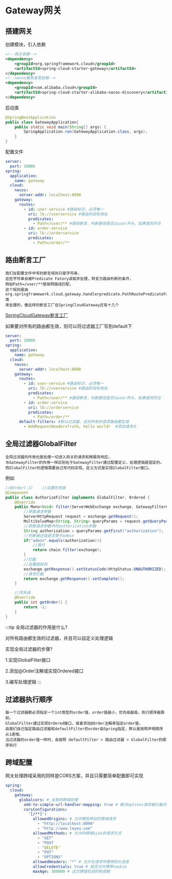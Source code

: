 # Gateway网关
## 搭建网关
创建模块，引入依赖
``` xml
<!--网关依赖-->
<dependency>
    <groupId>org.springframework.cloud</groupId>
    <artifactId>spring-cloud-starter-gateway</artifactId>
</dependency>
<!--nacos服务发现依赖-->
<dependency>
    <groupId>com.alibaba.cloud</groupId>
    <artifactId>spring-cloud-starter-alibaba-nacos-discovery</artifactId>
</dependency>
```
启动类
``` java
@SpringBootApplication
public class GatewayApplication{
    public static void main(String[] args) {
        SpringApplication.run(GatewayApplication.class, args);
    }
}
```
配置文件
``` yaml
server:
  port: 10086
spring:
  application:
    name: gateway
  cloud:
    nacos:
      server-addr: localhost:8890
    gateway:
      routes:
        - id: user-service #路由标识，必须唯一
          uri: lb://userservice #路由的目标地址
          predicates:
            - Path=/user/** #路径断言，判断路径是否以user开头，如果是则符合
        - id: order-service
          uri: lb://orderservice
          predicates:
            - Path=/order/**
```
## 路由断言工厂
    我们在配置文件中写的断言规则只是字符串，
    这些字符串会被Predicate Fatory读取并处理，转变为路由判断的条件，
    例如Path=/user/**是按照路径匹配，
    这个规则是由
    org.springframework.cloud.gateway.handlerpredicate.PathRoutePredicateFactory类
    来处理的，像这样的断言工厂在SpringCloudGateway还有十几个

<a href="https://springdoc.cn/spring-cloud-gateway/#addrequestheader">SpringCloudGateway断言工厂</a>

如果要对所有的路由都生效，则可以将过滤器工厂写到default下
``` yaml
server:
  port: 10086
spring:
  application:
    name: gateway
  cloud:
    nacos:
      server-addr: localhost:8890
    gateway:
      routes:
        - id: user-service #路由标识，必须唯一
          uri: lb://userservice #路由的目标地址
          predicates:
            - Path=/user/** #路径断言，判断路径是否以user开头，如果是则符合
        - id: order-service
          uri: lb://orderservice
          predicates:
            - Path=/order/**
      default-filters: #默认过滤器，会对所有的请求路由都生效
        - AddRequestHeader=Truth, hello world!  #添加请求头
```
## 全局过滤器GlobalFilter
    全局过滤器的作用也是处理一切进入网关的请求和微服务响应，
    与GatewayFilter的作用一样区别在于GatewayFilter通过配置定义，处理逻辑是固定的。
    而GlobalFilter的逻辑需要自己写代码实现。定义方式是实现GlobalFilter接口。
例如
``` java
//@Order(-1)    //设置优先级
@Component
public class AuthorizeFilter implements GlobalFilter, Ordered {
    @Override
    public Mono<Void> filter(ServerWebExchange exchange, GatewayFilterChain chain) {
        //获取请求参数
        ServerHttpRequest request = exchange.getRequest();
        MultiValueMap<String, String> queryParams = request.getQueryParams();
        //获取请求参数中的authorization参数
        String authorization = queryParams.getFirst("authorization");
        //判断阐述值是否等于admin
        if("admin".equals(authorization)){
            //放行
            return chain.filter(exchange);
        }
        //拦截
        //设置授权码
        exchange.getResponse().setStatusCode(HttpStatus.UNAUTHORIZED);
        //请求拦截
        return exchange.getResponse().setComplete();
    }

    //优先级
    @Override
    public int getOrder() {
        return -1;
    }
}
```
:::tip
全局过滤器的作用是什么?

对所有路由都生效的过滤器，并且可以自定义处理逻辑

实现全局过滤器的步骤?

1.实现GlobalFilter接口

2.添加@Order注解或实现Ordered接口

3.编写处理逻辑
:::
## 过滤器执行顺序
    每一个过滤器都必须指定一个int类型的order值，order值越小，优先级越高，执行顺序越靠前。
    GlobalFilter通过实现Ordered接口，或者添加@Order注解来指定order值，
    由我们自己指定路由过滤器和defaultFilter的order由Spring指定，默认是按照声明顺序从1递增。
    当过滤器的order值一样时，会按照 defaultFilter > 路由过滤器 > GlobalFilter的顺序执行
## 跨域配置
网关处理跨域采用的同样是CORS方案，并且只需要简单配置即可实现
``` yaml
spring:
  cloud:
    gateway:
      globalcors: # 全局的跨域处理
        add-to-simple-url-handler-mapping: true # 解决options请求被拦截问题
        corsConfigurations:
          '[/**]':
            allowedOrigins: # 允许哪些网站的跨域请求
              - "http://localhost:8090"
              - "http://www.leyou.com"
            allowedMethods: # 允许的跨域ajax的请求方式
              - "GET"
              - "POST
              - "DELETE"
              - "PUT"
              - "OPTIONS"
            allowedHeaders: "*" # 允许在请求中携带的头信息
            allowCredentials: true # 是否允许携带cookie
            maxAge: 360000 # 这次跨域检测的有效期
```